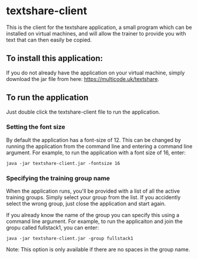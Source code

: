 # textshare-client

This is the client for the textshare application, a small program which can be installed on virtual machines, and will allow the trainer to provide you with text that can then easily be copied.

## To install this application:

If you do not already have the application on your virtual machine, simply download the jar file from here:
<https://multicode.uk/textshare>.

## To run the application

Just double click the textshare-client file to run the application.

### Setting the font size
By default the application has a font-size of 12. This can be changed by running the application from the 
command line and entering a command line argument. For example, to run the application with a font size of 16, enter:

```java -jar textshare-client.jar -fontsize 16```

### Specifying the training group name

When the application runs, you'll be provided with a list of all the active training groups. Simply select your group 
from the list. If you accidently select the wrong group, just close the application and start again.

If you already know the name of the group you can specify this using a command line argument. For example, to
run the applicaiton and join the gropu called fullstack1, you can enter:

```java -jar textshare-client.jar -group fullstack1```

Note: This option is only available if there are no spaces in the group name.
